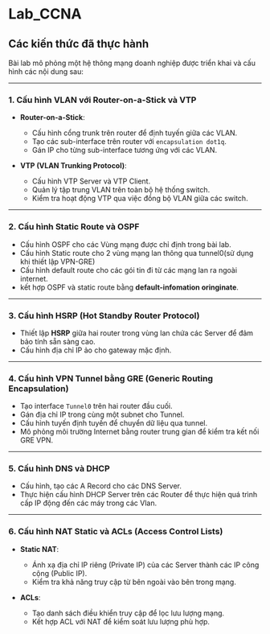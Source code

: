 # Lab_CCNA

## Các kiến thức đã thực hành

Bài lab mô phỏng một hệ thông mạng doanh nghiệp được triển khai và cấu hình các nội dung sau:

---

### 1. Cấu hình VLAN với Router-on-a-Stick và VTP

- **Router-on-a-Stick**:
  - Cấu hình cổng trunk trên router để định tuyến giữa các VLAN.
  - Tạo các sub-interface trên router với `encapsulation dot1q`.
  - Gán IP cho từng sub-interface tương ứng với các VLAN.

- **VTP (VLAN Trunking Protocol)**:
  - Cấu hình VTP Server và VTP Client.
  - Quản lý tập trung VLAN trên toàn bộ hệ thống switch.
  - Kiểm tra hoạt động VTP qua việc đồng bộ VLAN giữa các switch.

---

### 2. Cấu hình Static Route và OSPF

- Cấu hình OSPF cho các Vùng mạng được chỉ định trong bài lab.
- Cấu hình Static route cho 2 vùng mạng lan thông qua tunnel0(sử dụng khi thiết lập VPN-GRE)
- Cấu hình default route cho các gói tin đi từ các mạng lan ra ngoài internet.
- kết hợp OSPF và static route bằng **default-infomation oringinate**.

---

### 3. Cấu hình HSRP (Hot Standby Router Protocol)

- Thiết lập **HSRP** giữa hai router trong vùng lan chứa các Server để đảm bảo tính sẵn sàng cao.
- Cấu hình địa chỉ IP ảo cho gateway mặc định.

---

### 4. Cấu hình VPN Tunnel bằng GRE (Generic Routing Encapsulation)

- Tạo interface `Tunnel0` trên hai router đầu cuối.
- Gán địa chỉ IP trong cùng một subnet cho Tunnel.
- Cấu hình tuyến định tuyến để chuyển dữ liệu qua tunnel.
- Mô phỏng môi trường Internet bằng router trung gian để kiểm tra kết nối GRE VPN.

---

### 5. Cấu hình DNS và DHCP

- Cấu hình, tạo các A Record cho các DNS Server.
- Thực hiện cấu hình DHCP Server trên các Router để thực hiện quá trình cấp IP động đến các máy trong các Vlan.

---

### 6. Cấu hình NAT Static và ACLs (Access Control Lists)

- **Static NAT**:
  - Ánh xạ địa chỉ IP riêng (Private IP) của các Server thành các IP công cộng (Public IP).
  - Kiểm tra khả năng truy cập từ bên ngoài vào bên trong mạng.

- **ACLs**:
  - Tạo danh sách điều khiển truy cập để lọc lưu lượng mạng.
  - Kết hợp ACL với NAT để kiểm soát lưu lượng phù hợp.
